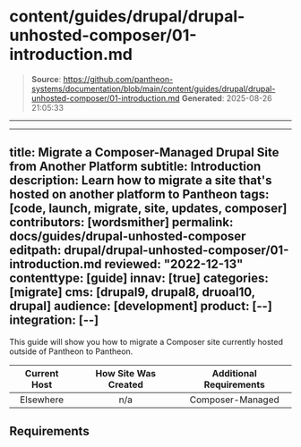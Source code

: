 # content/guides/drupal/drupal-unhosted-composer/01-introduction.md

> **Source**: https://github.com/pantheon-systems/documentation/blob/main/content/guides/drupal/drupal-unhosted-composer/01-introduction.md
> **Generated**: 2025-08-26 21:05:33

---

---
title: Migrate a Composer-Managed Drupal Site from Another Platform
subtitle: Introduction
description: Learn how to migrate a site that's hosted on another platform to Pantheon
tags: [code, launch, migrate, site, updates, composer]
contributors: [wordsmither]
permalink: docs/guides/drupal-unhosted-composer
editpath: drupal/drupal-unhosted-composer/01-introduction.md
reviewed: "2022-12-13"
contenttype: [guide]
innav: [true]
categories: [migrate]
cms: [drupal9, drupal8, druoal10, drupal]
audience: [development]
product: [--]
integration: [--]
---

This guide will show you how to migrate a Composer site currently hosted outside of Pantheon to Pantheon.

|  Current Host | How Site Was Created <Popover title="Site Creation" content="What is the method you used to create the site?" /> |  Additional Requirements <Popover title="Additional Requirements" content="Any other features that must be in place, or that are desired." /> |
| :-------------------------------------------: | :------------------------------------------------------------------------------------------------------------------------------------------: | :----------------------------------------------------------------------------------------------------------------------------------------------------------------------------------------: |
|                   Elsewhere                   |                                                                     n/a                                                                      |                                                                                      Composer-Managed                                                                                      |

<Partial file="drupal/see-landing.md" />

<Partial file="drupal/commit-history.md" />

<Partial file="migrate/alias-sitefolder.md" />

## Requirements

<Partial file="migrate/d8composer-d8composer-requirements.md" />
